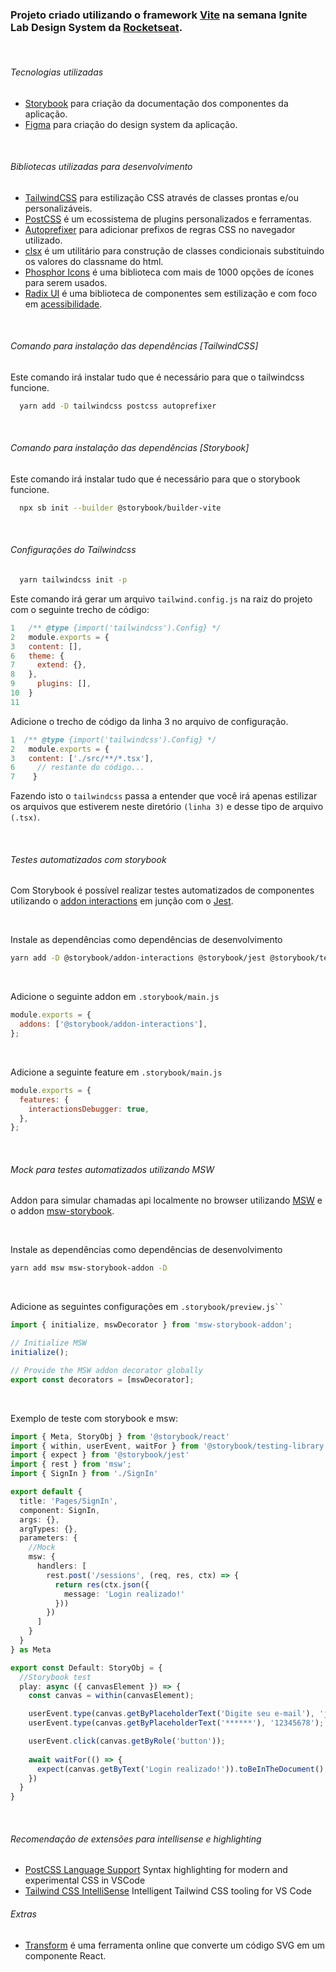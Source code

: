 ### Projeto criado utilizando o framework [Vite](https://vitejs.dev/guide/) na semana Ignite Lab Design System da [Rocketseat](https://www.rocketseat.com.br/).

<br>

###### Tecnologias utilizadas
* [Storybook](https://storybook.js.org/docs/react/get-started/introduction) para criação da documentação dos componentes da aplicação.
* [Figma](https://www.figma.com/) para criação do design system da aplicação.

<br>

###### Bibliotecas utilizadas para desenvolvimento
* [TailwindCSS](https://tailwindcss.com/docs/installation) para estilização CSS através de classes prontas e/ou personalizáveis.
* [PostCSS](https://postcss.org/) é um ecossistema de plugins personalizados e ferramentas.
* [Autoprefixer](https://postcss.org/) para adicionar prefixos de regras CSS no navegador utilizado.
* [clsx](https://www.npmjs.com/package/clsx) é um utilitário para construção de classes condicionais substituindo os valores do classname do html.
* [Phosphor Icons](https://github.com/phosphor-icons/phosphor-home#phosphor-icons) é uma biblioteca com mais de 1000 opções de ícones para serem usados.
* [Radix UI](https://www.radix-ui.com/docs/primitives/overview/introduction) é uma biblioteca de componentes sem estilização e com foco em [acessibilidade](https://www.w3c.br/pub/Materiais/PublicacoesW3C/cartilha-w3cbr-acessibilidade-web-fasciculo-I.html).

<br>

###### Comando para instalação das dependências [TailwindCSS]
Este comando irá instalar tudo que é necessário para que o tailwindcss funcione.

```bash
  yarn add -D tailwindcss postcss autoprefixer
```

<br>

###### Comando para instalação das dependências [Storybook]
Este comando irá instalar tudo que é necessário para que o storybook funcione.

```bash
  npx sb init --builder @storybook/builder-vite
```

<br>

###### Configurações do Tailwindcss

````bash
  yarn tailwindcss init -p
````
  Este comando irá gerar um arquivo ``` tailwind.config.js ``` na raiz do projeto com o seguinte trecho de código:
  ```javascript
1   /** @type {import('tailwindcss').Config} */
2   module.exports = {
3   content: [],
6   theme: {
7     extend: {},
8   },
9     plugins: [],
10  }
11
  ```

Adicione o trecho de código da linha 3 no arquivo de configuração.
  ```javascript
1  /** @type {import('tailwindcss').Config} */
2   module.exports = {
3   content: ['./src/**/*.tsx'],
6     // restante do código...
7    }
  ```

Fazendo isto o `tailwindcss` passa a entender que você irá apenas estilizar os arquivos que estiverem neste diretório `(linha 3)` e desse tipo de arquivo `(.tsx)`.

<br>


###### Testes automatizados com storybook
Com Storybook é possível realizar testes automatizados de componentes utilizando o [addon interactions](https://storybook.js.org/addons/@storybook/addon-interactions) em junção com o [Jest](https://jestjs.io/pt-BR/docs/getting-started).

<br>

Instale as dependências como dependências de desenvolvimento

```bash
yarn add -D @storybook/addon-interactions @storybook/jest @storybook/testing-library
```
<br>

Adicione o seguinte addon em ```.storybook/main.js```

```javascript
module.exports = {
  addons: ['@storybook/addon-interactions'],
};
```

<br>

Adicione a seguinte feature em ```.storybook/main.js```
```javascript
module.exports = {
  features: {
    interactionsDebugger: true,
  },
};
```

<br>

###### Mock para testes automatizados utilizando MSW
Addon para simular chamadas api localmente no browser utilizando [MSW](https://mswjs.io/docs/) e o addon [msw-storybook](https://github.com/mswjs/msw-storybook-addon).

<br>

Instale as dependências como dependências de desenvolvimento
```bash
yarn add msw msw-storybook-addon -D
```

<br>

Adicione as seguintes configurações em ```.storybook/preview.js`` ```

```javascript
import { initialize, mswDecorator } from 'msw-storybook-addon';

// Initialize MSW
initialize();

// Provide the MSW addon decorator globally
export const decorators = [mswDecorator];
```

<br>

Exemplo de teste com storybook e msw:

```typescript
import { Meta, StoryObj } from '@storybook/react'
import { within, userEvent, waitFor } from '@storybook/testing-library'
import { expect } from '@storybook/jest'
import { rest } from 'msw';
import { SignIn } from './SignIn'

export default {
  title: 'Pages/SignIn',
  component: SignIn,
  args: {},
  argTypes: {},
  parameters: {
    //Mock
    msw: {
      handlers: [
        rest.post('/sessions', (req, res, ctx) => {
          return res(ctx.json({
            message: 'Login realizado!'
          }))
        })
      ]
    }
  }
} as Meta

export const Default: StoryObj = {
  //Storybook test
  play: async ({ canvasElement }) => {
    const canvas = within(canvasElement);

    userEvent.type(canvas.getByPlaceholderText('Digite seu e-mail'), 'johndoe@example.com');
    userEvent.type(canvas.getByPlaceholderText('******'), '12345678');

    userEvent.click(canvas.getByRole('button'));
    
    await waitFor(() => {
      expect(canvas.getByText('Login realizado!')).toBeInTheDocument();
    })
  }
}

```

<br>

###### Recomendação de extensões para intellisense e highlighting
* [PostCSS Language Support](https://marketplace.visualstudio.com/items?itemName=csstools.postcss) Syntax highlighting for modern and experimental CSS in VSCode
* [Tailwind CSS IntelliSense](https://marketplace.visualstudio.com/items?itemName=bradlc.vscode-tailwindcss) Intelligent Tailwind CSS tooling for VS Code

###### Extras
* [Transform](https://transform.tools/) é uma ferramenta online que converte um código SVG em um componente React.

